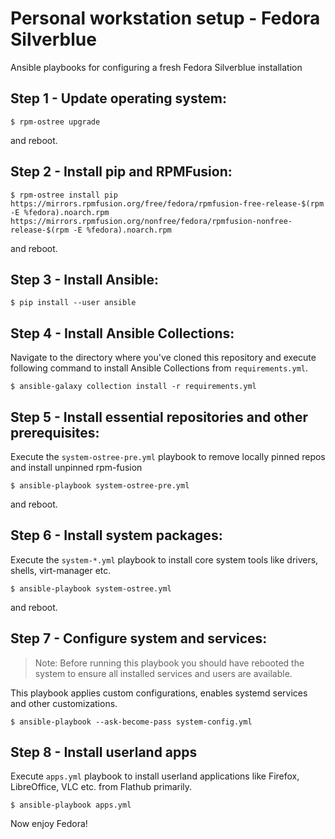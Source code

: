 # Personal workstation setup - Fedora Silverblue

Ansible playbooks for configuring a fresh Fedora Silverblue installation

## Step 1 - Update operating system:

    $ rpm-ostree upgrade

and reboot.

## Step 2 - Install pip and RPMFusion:

    $ rpm-ostree install pip https://mirrors.rpmfusion.org/free/fedora/rpmfusion-free-release-$(rpm -E %fedora).noarch.rpm https://mirrors.rpmfusion.org/nonfree/fedora/rpmfusion-nonfree-release-$(rpm -E %fedora).noarch.rpm

and reboot.

## Step 3 - Install Ansible:

    $ pip install --user ansible

## Step 4 - Install Ansible Collections:

Navigate to the directory where you've cloned this repository and execute following command to install Ansible Collections from `requirements.yml`.

    $ ansible-galaxy collection install -r requirements.yml

## Step 5 - Install essential repositories and other prerequisites:

Execute the `system-ostree-pre.yml` playbook to remove locally pinned repos and install unpinned rpm-fusion

    $ ansible-playbook system-ostree-pre.yml

and reboot.

## Step 6 - Install system packages:

Execute the `system-*.yml` playbook to install core system tools like drivers, shells, virt-manager etc.

    $ ansible-playbook system-ostree.yml

and reboot.

## Step 7 - Configure system and services:

> Note: Before running this playbook you should have rebooted the system to ensure all installed services and users are available.

This playbook applies custom configurations, enables systemd services and other customizations.

    $ ansible-playbook --ask-become-pass system-config.yml

## Step 8 - Install userland apps

Execute `apps.yml` playbook to install userland applications like Firefox, LibreOffice, VLC etc. from Flathub primarily.

    $ ansible-playbook apps.yml

Now enjoy Fedora!
